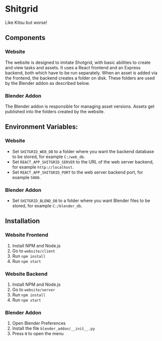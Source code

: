 # Shitgrid

Like Kitsu but worse!

## Components

### Website

The website is designed to imitate Shotgrid, with basic abilities to create and view tasks and assets.
It uses a React frontend and an Express backend, both which have to be run separately.
When an asset is added via the frontend, the backend creates a folder on disk.
These folders are used by the Blender addon as described below.

### Blender Addon

The Blender addon is responsible for managing asset versions.
Assets get published into the folders created by the website.

## Environment Variables:

### Website

- Set `SHITGRID_WEB_DB` to a folder where you want the backend database to be stored, for example `C:/web_db`.
- Set `REACT_APP_SHITGRID_SERVER` to the URL of the web server backend, for example `http://localhost`.
- Set `REACT_APP_SHITGRID_PORT` to the web server backend port, for example `5000`.

### Blender Addon

- Set `SHITGRID_BLEND_DB` to a folder where you want Blender files to be stored, for example `C:/blender_db`.

## Installation

### Website Frontend

1. Install NPM and Node.js
2. Go to `website/client`
3. Run `npm install`
4. Run `npm start`

### Website Backend

1. Install NPM and Node.js
2. Go to `website/server`
3. Run `npm install`
4. Run `npm start`

### Blender Addon

1. Open Blender Preferences
2. Install the file `blender_addon/__init__.py`
3. Press `N` to open the menu
